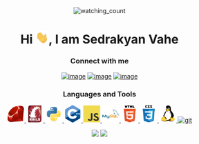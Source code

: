 <div align="center">
  <img src="https://komarev.com/ghpvc/?username=SedrakyanVahe&color=brightgreen" alt="watching_count" />
  <h1 align="center">Hi <img src="https://raw.githubusercontent.com/ABSphreak/ABSphreak/master/gifs/Hi.gif" width="30px">, I am Sedrakyan Vahe</h1>
</div>

<h3 align="center">Connect with me</h3>

<div align="center">

  [![image](https://img.shields.io/badge/LinkedIn-0077B5?style=for-the-badge&logo=linkedin&logoColor=white)](https://www.linkedin.com/in/vahe-sedrakyan/)
  [![image](https://img.shields.io/badge/Instagram-E4405F?style=for-the-badge&logo=instagram&logoColor=white)](https://www.instagram.com/sedrakyanvahe/)
  [![image](https://img.shields.io/badge/Twitter-1DA1F2?style=for-the-badge&logo=twitter&logoColor=white)](https://twitter.com/Vahe93435013)
</div>

</hr>
<h3 align="center">Languages and Tools</h3>

<div align="center">
  <a href="https://www.ruby-lang.org/en/" target="_blank">
    <img src="https://raw.githubusercontent.com/devicons/devicon/master/icons/ruby/ruby-original.svg" alt="ruby" width="40" height="40"/>
  </a>
  
  <a href="https://rubyonrails.org/" target="_blank">
    <img src="https://github.com/devicons/devicon/blob/master/icons/rails/rails-original-wordmark.svg" alt="ruby_on_rails" width="40" height="40"/>
  </a>
  
  <a href="https://www.python.org" target="_blank">
    <img src="https://raw.githubusercontent.com/devicons/devicon/master/icons/python/python-original.svg" alt="python" width="40" height="40"/>
  </a>

  <a href="https://www.w3schools.com/cpp/" target="_blank">
    <img src="https://github.com/devicons/devicon/blob/master/icons/cplusplus/cplusplus-original.svg" alt="cpp" width="40" height="40"/>
  </a>
  
  <a href="https://developer.mozilla.org/en-US/docs/Web/JavaScript" target="_blank">
    <img src="https://raw.githubusercontent.com/devicons/devicon/master/icons/javascript/javascript-original.svg" alt="javascript" width="40" height="40"/>
  </a>

  <a href="https://www.w3schools.com/mySQl/default.asp" target="_blank">
    <img src="https://github.com/devicons/devicon/blob/master/icons/mysql/mysql-original-wordmark.svg" alt="mysql" width="40" height="40"/>
  </a>

  <a href="https://www.w3.org/html/" target="_blank">
    <img src="https://raw.githubusercontent.com/devicons/devicon/master/icons/html5/html5-original-wordmark.svg" alt="html5" width="40" height="40"/>
  </a>

  <a href="https://www.w3schools.com/css/" target="_blank">
    <img src="https://raw.githubusercontent.com/devicons/devicon/master/icons/css3/css3-original-wordmark.svg" alt="css3" width="40" height="40"/>
  </a>

  <a href="https://www.linux.org/" target="_blank">
    <img src="https://raw.githubusercontent.com/devicons/devicon/master/icons/linux/linux-original.svg" alt="linux" width="40" height="40"/>
  </a>
  <a href="https://git-scm.com/" target="_blank">
    <img src="https://www.vectorlogo.zone/logos/git-scm/git-scm-icon.svg" alt="git" width="40" height="40"/>
  </a>
</div>

<p align= "center">
  <img height= "150" src="https://github-readme-stats.vercel.app/api?username=SedrakyanVahe&theme=react&show_icons=true&include_all_commits=true" />
  <img height= "150" src="https://github-readme-stats.vercel.app/api/top-langs/?username=SedrakyanVahe&theme=react&layout=compact" />
</p>
<br>
